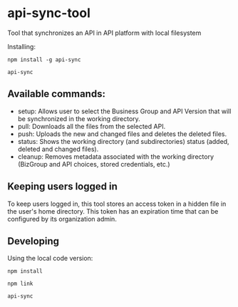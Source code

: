 # api-sync-tool
Tool that synchronizes an API in API platform with local filesystem

Installing:
```
npm install -g api-sync

api-sync
```

## Available commands:
- setup: Allows user to select the Business Group and API Version that will be synchronized in the working directory.
- pull: Downloads all the files from the selected API.
- push: Uploads the new and changed files and deletes the deleted files.
- status: Shows the working directory (and subdirectories) status (added, deleted and changed files).
- cleanup: Removes metadata associated with the working directory (BizGroup and API choices, stored credentials, etc.)

## Keeping users logged in
To keep users logged in, this tool stores an access token in a hidden file in the user's home directory. This token has an expiration time that can be configured by its organization admin.

## Developing

Using the local code version:
```
npm install

npm link

api-sync
```
